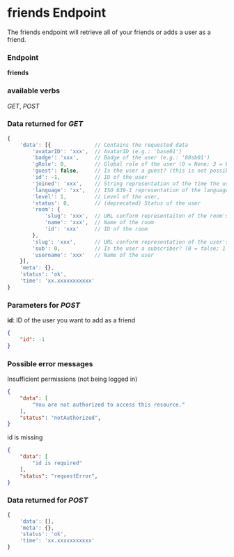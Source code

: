 # friends Endpoint

The friends endpoint will retrieve all of your friends or adds a user as a friend.

### Endpoint

**friends**

### available verbs

_GET_, _POST_

### Data returned for _GET_

```js
{
    'data': [{              // Contains the requested data
        'avatarID': 'xxx',  // AvatarID (e.g.: 'base01')
        'badge': 'xxx',     // Badge of the user (e.g.: '80sb01')
        'gRole': 0,         // Global role of the user (0 = None; 3 = Brand Ambassador (BA); 5 = Admin)
        'guest': false,     // Is the user a guest? (this is not possible as of now)
        'id': -1,           // ID of the user
        'joined': 'xxx',    // String representation of the time the user joined plug (e.g.: '2014-07-23 22:47:00.573000')
        'language': 'xx',   // ISO 639-1 representation of the language used by the user
        'level': 1,         // Level of the user,
        'status': 0,        // (deprecated) Status of the user
        'room': {
            'slug': 'xxx',  // URL conform representaiton of the room's name
            'name': 'xxx',  // Name of the room
            'id': 'xxx'     // ID of the room
        },
        'slug': 'xxx',      // URL conform representation of the user's name (also used for the profile page)
        'sub': 0,           // Is the user a subscriber? (0 = false; 1 = true)
        'username': 'xxx'   // Name of the user
    }],
    'meta': {},
    'status': 'ok',
    'time': 'xx.xxxxxxxxxxx'
}
```

### Parameters for _POST_

**id**: ID of the user you want to add as a friend

```json
{
    "id": -1
}
```

### Possible error messages

Insufficient permissions (not being logged in)
```json
{
    "data": [
        "You are not authorized to access this resource."
    ],
    "status": "notAuthorized",
}
```

id is missing
```json
{
    "data": [
        "id is required"
    ],
    "status": "requestError",
}
```

### Data returned for _POST_

```js
{
    'data': [],
    'meta': {},
    'status': 'ok',
    'time': 'xx.xxxxxxxxxxx'
}
```